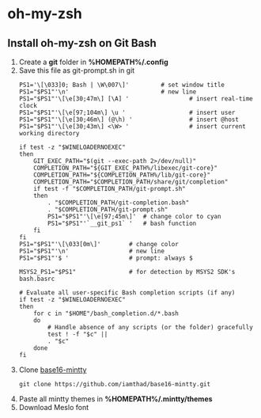 # oh-my-zsh
## Install oh-my-zsh on Git Bash

1. Create a <b>git</b> folder in <b>%HOMEPATH%/.config</b>
2. Save this file as git-prompt.sh in git
    ```
    PS1='\[\033]0; Bash | \W\007\]' 		# set window title
    PS1="$PS1"'\n'							# new line
    PS1="$PS1"'\[\e[30;47m\] [\A] '					# insert real-time clock
    PS1="$PS1"'\[\e[97;104m\] \u '					# insert user
    PS1="$PS1"'\[\e[30;46m\] (@\h) '				# insert @host
    PS1="$PS1"'\[\e[30;43m\] <\W> '					# insert current working directory

    if test -z "$WINELOADERNOEXEC"
    then
        GIT_EXEC_PATH="$(git --exec-path 2>/dev/null)"
        COMPLETION_PATH="${GIT_EXEC_PATH%/libexec/git-core}"
        COMPLETION_PATH="${COMPLETION_PATH%/lib/git-core}"
        COMPLETION_PATH="$COMPLETION_PATH/share/git/completion"
        if test -f "$COMPLETION_PATH/git-prompt.sh"
        then
            . "$COMPLETION_PATH/git-completion.bash"
            . "$COMPLETION_PATH/git-prompt.sh"
            PS1="$PS1"'\[\e[97;45m\]'  # change color to cyan
            PS1="$PS1"'`__git_ps1` '   # bash function
        fi
    fi
    PS1="$PS1"'\[\033[0m\]'        # change color
    PS1="$PS1"'\n'                 # new line
    PS1="$PS1"'$ '                 # prompt: always $

    MSYS2_PS1="$PS1"               # for detection by MSYS2 SDK's bash.basrc

    # Evaluate all user-specific Bash completion scripts (if any)
    if test -z "$WINELOADERNOEXEC"
    then
        for c in "$HOME"/bash_completion.d/*.bash
        do
            # Handle absence of any scripts (or the folder) gracefully
            test ! -f "$c" ||
            . "$c"
        done
    fi
    ```
3. Clone [base16-mintty](https://github.com/iamthad/base16-mintty)
    ```
    git clone https://github.com/iamthad/base16-mintty.git
    ```
4. Paste all mintty themes in <b>%HOMEPATH%/.mintty/themes</b>
5. Download Meslo font